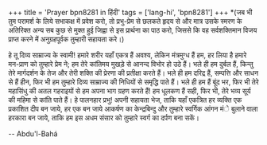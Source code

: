 +++
title = 'Prayer bpn8281 in हिंदी'
tags = ['lang-hi', 'bpn8281']
+++
*(जब भी तुम परामर्श के लिये सभाकक्ष में प्रवेश करो, तो प्रभु-प्रेम से छलकते हृदय से और मात्र उसके स्मरण के अतिरिक्त अन्य सब कुछ से मुक्त हुई जिह्वा से इस प्रार्थना का पाठ करो, जिससे कि वह सर्वशक्तिमान विजय प्राप्त करने में अनुग्रहपूर्वक तुम्हारी सहायता करे।)

हे तू दिव्य साम्राज्य के स्वामी! हमारे शरीर यहाँ एकत्र हैं अवश्य, लेकिन मंत्रमुग्ध हैं हम, हर लिया है हमारे मन-प्राण को तुम्हारे प्रेम ने; हम तेरे कांतिमय मुखड़े से आनन्द विभोर हो उठे हैं। भले ही हम दुर्बल हैं, किन्तु तेरे मार्गदर्शन के तेज और तेरी शक्ति की प्रेरणा की प्रतीक्षा करते हैं। भले ही हम दरिद्र हैं, सम्पत्ति और साधन से हैं हीन, फिर भी हम तुम्हारे दिव्य साम्राज्य की निधियों से समृद्धि पाते हैं। भले ही हम हैं बूंद भर, फिर भी तेरे महासिंधु की अतल गहराइयों से हम अपना भाग ग्रहण करते हैं! हम धूलकण हैं सही, फिर भी, तेरे भव्य सूर्य की महिमा से कांति पाते हैं। हे पालनहार प्रभु! अपनी सहायता भेज, ताकि यहाँ एकत्रित हर व्यक्ति एक प्रकाशित दीप बन जाये, हर एक बन जाये आकर्षण का केन्द्रबिन्दु और तुम्हारे स्वर्गिक आंगन मंे बुलाने वाला हरकारा बन जाये, ताकि हम इस अधम संसार को तुम्हारे स्वर्ग का दर्पण बना सकें।

-- Abdu'l-Bahá
